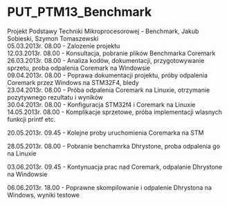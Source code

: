 PUT_PTM13_Benchmark
===================

Projekt Podstawy Techniki Mikroprocesorowej - Benchmark, Jakub Sobieski, Szymon Tomaszewski  
05.03.2013r. 08.00 - Zalozenie projektu  
12.03.2013r. 08.00 - Konsultacja, pobranie plików Benchmarka Coremark                                                     
26.03.2013r. 08.00 - Analiza kodów, dokumentacji, przygotowywanie sprzetu, proba odpalenia Coremark na Windowsie        
09.04.2013r. 08.00 - Poprawa dokumentacji projektu, próby odpalenia Coremark przez Windows na STM32F4, bledy            
23.04.2013r. 08.00 - Próba odpalenia Coremark na Linuxie, otrzymanie pozytywnego rezultatu i wyników  
30.04.2013r. 08.00 - Konfiguracja STM32f4 i Coremark na Linuxie
14.05.2013r. 08.00 - Komplikacje sprzetowe, próba implementacji wlasnych funkcji printf etc.

20.05.2013r. 09.45 - Kolejne proby uruchomienia Coremarka na STM

28.05.2013r. 08.00 - Pobranie benchamrka Dhrystone, proba odpalenia go na Linuxie

03.06.2013r. 09.45 - Kontynuacja prac nad Coremark, odpalanie Dhrystone na Windowsie

06.06.2013r. 18.00 - Poprawne skompilowanie i odpalenie Dhrystona na Windows, wyniki testowe

